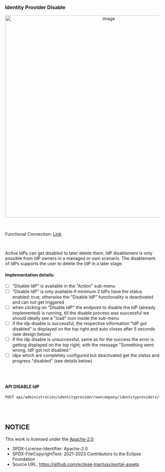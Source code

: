 ### Identity Provider Disable

<p align="center">
<img width="659" alt="image" src="https://github.com/catenax-ng/tx-portal-assets/assets/94133633/fdc815e0-2488-4f81-b7cb-df8441a9294a">
</p>

<br>

Functional Connection: [Link](/docs/user/02.%20Technical%20Integration/02.%20Identity%20Provider%20Management/05.%20Disable%20Identity%20Provider.md)

<br>

Active IdPs can get disabled to later delete them.
IdP disablement is only possible from IdP owners in a managed or own scenario.
The disablement of IdPs supports the user to delete the IdP in a later stage.

#### Implementation details:

- [ ] "Disable IdP" is available in the "Action" sub-menu
- [ ] "Disable IdP" is only available if minimum 2 IdPs have the status enabled: true; otherwise the "Disable IdP" functionality is deactivated and can not get triggered
- [ ] when clicking on "Disable IdP" the endpoint to disable the IdP (already implemented) is running, till the disable process was successful we should ideally see a "load" icon inside the sub-menu
- [ ] if the idp disable is successful, the respective information "IdP got disabled" is displayed on the top right and auto closes after 5 seconds (see design below)
- [ ] if the idp disable is unsuccessful, same as for the success the error is getting displayed on the top right; with the message "Something went wrong. IdP got not disabled."
- [ ] idps which are completely configured but deactivated get the status and progress "disabled" (see details below)

<br>
<br>

#### API DISABLE IdP

```diff
POST api/administration/identityprovider/owncompany/identityproviders/{identityProviderId}/status?enabled=false
```

<br>
<br>

## NOTICE

This work is licensed under the [Apache-2.0](https://www.apache.org/licenses/LICENSE-2.0).

- SPDX-License-Identifier: Apache-2.0
- SPDX-FileCopyrightText: 2021-2023 Contributors to the Eclipse Foundation
- Source URL: https://github.com/eclipse-tractusx/portal-assets
